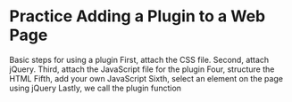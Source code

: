 # Practice Adding a Plugin to a Web Page
 Basic steps for using a plugin
  First, attach the CSS file.
  Second, attach jQuery.
  Third, attach the JavaScript file for the plugin
  Four, structure the HTML
  Fifth, add your own JavaScript
  Sixth, select an element on the page using jQuery
  Lastly, we call the plugin function
